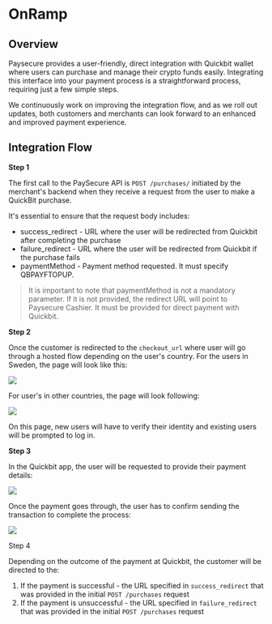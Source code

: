 # OnRamp

## Overview

Paysecure provides a user-friendly, direct integration with Quickbit wallet where users can purchase and manage their crypto funds easily. Integrating this interface into your payment process is a straightforward process, requiring just a few simple steps.

We continuously work on improving the integration flow, and as we roll out updates, both customers and merchants can look forward to an enhanced and improved payment experience.

## Integration Flow

**Step 1**

The first call to the PaySecure API is `POST /purchases/` initiated by the merchant's backend when they receive a request from the user to make a QuickBit purchase.

It's essential to ensure that the request body includes:

- success_redirect - URL where the user will be redirected from Quickbit after completing the purchase
- failure_redirect - URL where the user will be redirected from Quickbit if the purchase fails
- paymentMethod - Payment method requested. It must specify QBPAYFTOPUP.

> It is important to note that paymentMethod is not a mandatory parameter. If it is not provided, the redirect URL will point to Paysecure Cashier. It must be provided for direct payment with Quickbit.
> 

**Step 2**

Once the customer is redirected to the `checkout_url` where user will go through a hosted flow depending on the user's country. For the users in Sweden, the page will look like this:

![](/img/onramp1.png)

For user's in other countries, the page will look following:

![](/img/onramp2.png)

On this page, new users will have to verify their identity and existing users will be prompted to log in.

**Step 3**

In the Quickbit app, the user will be requested to provide their payment details:

![](/img/onramp3.png)

Once the payment goes through, the user has to confirm sending the transaction to complete the process:

![](/img/onramp4.png)

Step 4

Depending on the outcome of the payment at Quickbit, the customer will be directed to the:

1. If the payment is successful - the URL specified in `success_redirect` that was provided in the initial `POST /purchases` request
2. If the payment is unsuccessful - the URL specified in `failure_redirect` that was provided in the initial `POST /purchases` request